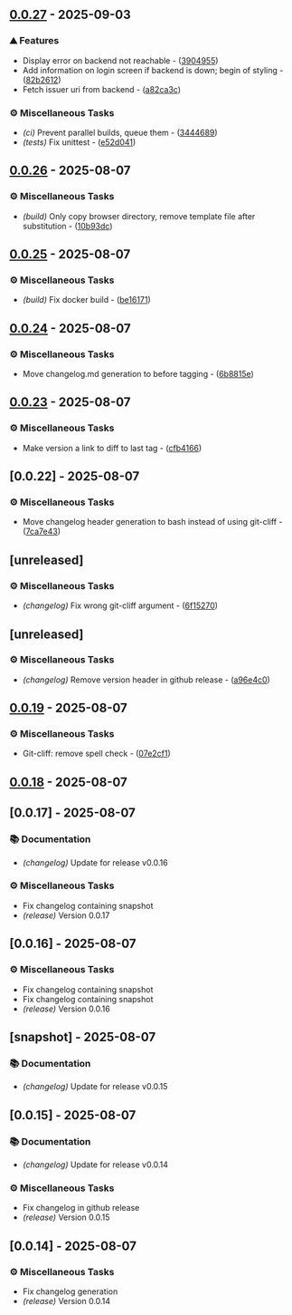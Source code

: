 ## [0.0.27](https://github.com/porturl/porturl-frontend/compare/v0.0.26...v0.0.27) - 2025-09-03


### ⛰️  Features

- Display error on backend not reachable - ([3904955](https://github.com/porturl/porturl-frontend/commit/3904955045dfcef0951b51b4237090036fd7f3aa))
- Add information on login screen if backend is down; begin of styling - ([82b2612](https://github.com/porturl/porturl-frontend/commit/82b261277de0a27425c2a3d1637f90c41f64171a))
- Fetch issuer uri from backend - ([a82ca3c](https://github.com/porturl/porturl-frontend/commit/a82ca3cabf41d47866f00a5ef16dbd9f4f327183))

### ⚙️ Miscellaneous Tasks

- *(ci)* Prevent parallel builds, queue them - ([3444689](https://github.com/porturl/porturl-frontend/commit/34446894652020ffc470320160e0669b9305e377))
- *(tests)* Fix unittest - ([e52d041](https://github.com/porturl/porturl-frontend/commit/e52d0414ca3f9a24533635395fa26e0bdfcfd2e6))





## [0.0.26](https://github.com/porturl/porturl-frontend/compare/v0.0.25...v0.0.26) - 2025-08-07


### ⚙️ Miscellaneous Tasks

- *(build)* Only copy browser directory, remove template file after substitution - ([10b93dc](https://github.com/porturl/porturl-frontend/commit/10b93dc37216606cb47c9f0f852b75ab7678d7e6))





## [0.0.25](https://github.com/porturl/porturl-frontend/compare/v0.0.24...v0.0.25) - 2025-08-07


### ⚙️ Miscellaneous Tasks

- *(build)* Fix docker build - ([be16171](https://github.com/porturl/porturl-frontend/commit/be16171c7f7d575a25baf7df1d32ba24d0cfcfb0))





## [0.0.24](https://github.com/porturl/porturl-frontend/compare/v0.0.23...v0.0.24) - 2025-08-07


### ⚙️ Miscellaneous Tasks

- Move changelog.md generation to before tagging - ([6b8815e](https://github.com/porturl/porturl-frontend/commit/6b8815e0c8e9dacda1c329b68a37991350cc8c4c))





## [0.0.23](https://github.com/porturl/porturl-frontend/compare/v0.0.22...v0.0.23) - 2025-08-07



### ⚙️ Miscellaneous Tasks

- Make version a link to diff to last tag - ([cfb4166](https://github.com/porturl/porturl-frontend/commit/cfb4166f2d4ff5086f8e0720e44f6d197509f9c6))




## [0.0.22] - 2025-08-07



### ⚙️ Miscellaneous Tasks

- Move changelog header generation to bash instead of using git-cliff - ([7ca7e43](https://github.com/porturl/porturl-frontend/commit/7ca7e43620e2eb9a73594742c7269dac5cde16b8))




## [unreleased]


### ⚙️ Miscellaneous Tasks

- *(changelog)* Fix wrong git-cliff argument - ([6f15270](https://github.com/porturl/porturl-frontend/commit/6f15270601dd311857bd0417ac56896e33d13981))


## [unreleased]


### ⚙️ Miscellaneous Tasks

- *(changelog)* Remove version header in github release - ([a96e4c0](https://github.com/porturl/porturl-frontend/commit/a96e4c0daec76cb8314865eb0e92469b0229e7a2))



## [0.0.19](https://github.com/porturl/porturl-frontend/compare/v0.0.18..v0.0.19) - 2025-08-07

### ⚙️ Miscellaneous Tasks

- Git-cliff: remove spell check - ([07e2cf1](https://github.com/porturl/porturl-frontend/commit/07e2cf1927294e7bfef55923998d44ebac6dc3fe))



## [0.0.18](https://github.com/porturl/porturl-frontend/compare/v0.0.17..v0.0.18) - 2025-08-07


## [0.0.17] - 2025-08-07

### 📚 Documentation

- *(changelog)* Update for release v0.0.16

### ⚙️ Miscellaneous Tasks

- Fix changelog containing snapshot
- *(release)* Version 0.0.17
## [0.0.16] - 2025-08-07

### ⚙️ Miscellaneous Tasks

- Fix changelog containing snapshot
- Fix changelog containing snapshot
- *(release)* Version 0.0.16
## [snapshot] - 2025-08-07

### 📚 Documentation

- *(changelog)* Update for release v0.0.15
## [0.0.15] - 2025-08-07

### 📚 Documentation

- *(changelog)* Update for release v0.0.14

### ⚙️ Miscellaneous Tasks

- Fix changelog in github release
- *(release)* Version 0.0.15

## [0.0.14] - 2025-08-07

### ⚙️ Miscellaneous Tasks

- Fix changelog generation
- *(release)* Version 0.0.14


